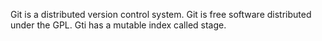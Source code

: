 Git is a distributed version control system.
Git is free software distributed under the GPL.
Gti has a mutable index called stage. 
